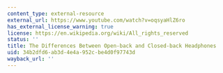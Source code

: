 ```yaml
---
content_type: external-resource
external_url: https://www.youtube.com/watch?v=oqsyaHlZ6ro
has_external_license_warning: true
license: https://en.wikipedia.org/wiki/All_rights_reserved
status: ''
title: The Differences Between Open-back and Closed-back Headphones
uid: 34b2dfd6-ab3d-4e4a-952c-be4d0f97743d
wayback_url: ''
---
```

